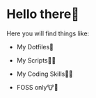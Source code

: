# Hello there👋

Here you will find things like:

- My Dotfiles👻

- My Scripts📝🤤

- My Coding Skills🤡🤡

- FOSS only🐮🐧


